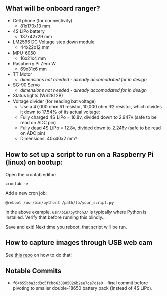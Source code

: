 ## What will be onboard ranger?
- Cell phone (for connectivity)
    - 81x170x13 mm
- 4S LiPo battery
    - 137x42x29 mm
- LM2596 DC Voltage step down module
    - 44x22x12 mm
- MPU-6050
    - 16x21x4 mm
- Raspberry Pi Zero W
    - 69x31x6 mm
- TT Motor
    - *dimensions not needed - already accomodated for in design*
- SG-90 Servo
    - *dimensions not needed - already accomodated for in design*
- Status lights (WS2812B)
- Voltage divider (for reading bat voltage)
    - Use a 47,000 ohm R1 resistor, 10,000 ohm R2 resistor, which divides it down to 17.54% of its actual voltage:
    - Fully charged 4S LiPo = 16.8v, divided down to 2.947v (safe to be read on ADC pin)
    - Fully dead 4S LiPo = 12.8v, divided down to 2.246v (safe to be read on ADC pin)
    - Dimensions: 40x40x2 mm?

## How to set up a script to run on a Raspberry Pi (linux) on bootup:
Open the crontab editor:
```
crontab -e
```

Add a new cron job:
```
@reboot /usr/bin/python3 /path/to/your_script.py
```

In the above example, `usr/bin/python3/` is typically where Python is installed. Verify that before running this blindly...

Save and exit! Next time you reboot, that script will be run.

## How to capture images through USB web cam
See [this repo](https://github.com/TimHanewich/Raspberry-Pi-Capturing-Images) on how to do that!

## Notable Commits
- `f64b55bba3cd3c5fcbd638805026b2ee7ca7c1e0` - final commit before pivoting to smaller double-18650 battery pack (instead of 4S LiPo).
